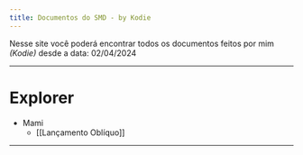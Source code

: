 ```yaml
---
title: Documentos do SMD - by Kodie
---
```

Nesse site você poderá encontrar todos os documentos feitos por mim _(Kodie)_ desde a data:
02/04/2024

---
# Explorer

- Mami
	- [[Lançamento Oblíquo]]

---
